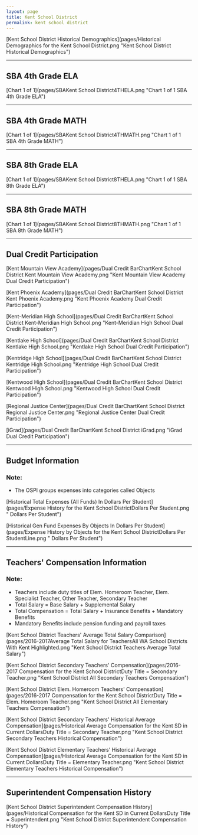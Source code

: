 ```yaml
---
layout: page
title: Kent School District
permalink: kent school district
---
```



[Kent School District Historical Demographics](pages/Historical Demographics for the Kent School District.png "Kent School District Historical Demographics")

___

## SBA 4th Grade ELA

[Chart 1 of 1](pages/SBAKent School District4THELA.png "Chart 1 of 1 SBA 4th Grade ELA")


___

## SBA 4th Grade MATH

[Chart 1 of 1](pages/SBAKent School District4THMATH.png "Chart 1 of 1 SBA 4th Grade MATH")


___

## SBA 8th Grade ELA

[Chart 1 of 1](pages/SBAKent School District8THELA.png "Chart 1 of 1 SBA 8th Grade ELA")


___

## SBA 8th Grade MATH

[Chart 1 of 1](pages/SBAKent School District8THMATH.png "Chart 1 of 1 SBA 8th Grade MATH")


___

## Dual Credit Participation

[Kent Mountain View Academy](pages/Dual Credit BarChartKent School District Kent Mountain View Academy.png "Kent Mountain View Academy Dual Credit Participation")

[Kent Phoenix Academy](pages/Dual Credit BarChartKent School District Kent Phoenix Academy.png "Kent Phoenix Academy Dual Credit Participation")

[Kent-Meridian High School](pages/Dual Credit BarChartKent School District Kent-Meridian High School.png "Kent-Meridian High School Dual Credit Participation")

[Kentlake High School](pages/Dual Credit BarChartKent School District Kentlake High School.png "Kentlake High School Dual Credit Participation")

[Kentridge High School](pages/Dual Credit BarChartKent School District Kentridge High School.png "Kentridge High School Dual Credit Participation")

[Kentwood High School](pages/Dual Credit BarChartKent School District Kentwood High School.png "Kentwood High School Dual Credit Participation")

[Regional Justice Center](pages/Dual Credit BarChartKent School District Regional Justice Center.png "Regional Justice Center Dual Credit Participation")

[iGrad](pages/Dual Credit BarChartKent School District iGrad.png "iGrad Dual Credit Participation")


___

## Budget Information
### Note:
- The OSPI groups expenses into categories called Objects

[Historical Total Expenses (All Funds) In Dollars Per Student](pages/Expense History for the Kent School DistrictDollars Per Student.png " Dollars Per Student")

[Historical Gen Fund Expenses By Objects In Dollars Per Student](pages/Expense History by Objects for the Kent School DistrictDollars Per StudentLine.png " Dollars Per Student")


___

## Teachers' Compensation Information
### Note:
- Teachers include duty titles of Elem. Homeroom Teacher, Elem. Specialist Teacher, Other Teacher, Secondary Teacher
- Total Salary = Base Salary + Supplemental Salary
- Total Compensation = Total Salary + Insurance Benefits + Mandatory Benefits
- Mandatory Benefits include pension funding and payroll taxes

[Kent School District Teachers' Average Total Salary Comparison](pages/2016-2017Average Total Salary for TeachersAll WA School Districts With Kent Highlighted.png "Kent School District Teachers Average Total Salary")

[Kent School District Secondary Teachers' Compensation](pages/2016-2017 Compensation for the Kent School DistrictDuty Title = Secondary Teacher.png "Kent School District All Secondary Teachers Compensation")

[Kent School District Elem. Homeroom Teachers' Compensation](pages/2016-2017 Compensation for the Kent School DistrictDuty Title = Elem. Homeroom Teacher.png "Kent School District All Elementary Teachers Compensation")

[Kent School District Secondary Teachers' Historical Average Compensation](pages/Historical Average Compensation for the Kent SD in Current DollarsDuty Title = Secondary Teacher.png "Kent School District Secondary Teachers Historical Compensation")

[Kent School District Elementary Teachers' Historical Average Compensation](pages/Historical Average Compensation for the Kent SD in Current DollarsDuty Title = Elementary Teacher.png "Kent School District Elementary Teachers Historical Compensation")


___

## Superintendent Compensation History

[Kent School District Superintendent Compensation History](pages/Historical Compensation for the Kent SD in Current DollarsDuty Title = Superintendent.png "Kent School District Superintendent Compensation History")

